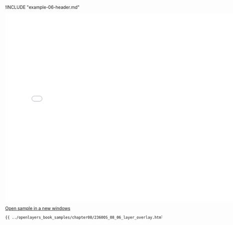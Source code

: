 
!INCLUDE "example-06-header.md"

<iframe src="../openlayers_book_samples/chapter08/2360OS_08_06_layer_overlay.html" width="770" height="600" frameBorder="0" seamless="seamless">
</iframe>

<a href="../openlayers_book_samples/chapter08/2360OS_08_06_layer_overlay.html" target="_blank">Open sample in a new windows</a>

```html
{{ ../openlayers_book_samples/chapter08/2360OS_08_06_layer_overlay.html }}
```
